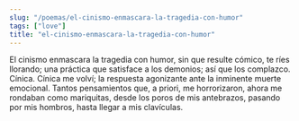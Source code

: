 ```yaml
---
slug: "/poemas/el-cinismo-enmascara-la-tragedia-con-humor"
tags: ["love"]
title: "el-cinismo-enmascara-la-tragedia-con-humor"
---
```

El cinismo enmascara la tragedia con humor, sin que resulte cómico, te ríes llorando; una práctica que satisface a los demonios; así que los complazco. Cínica. Cínica me volví; la respuesta agonizante ante la inminente muerte emocional. Tantos pensamientos que, a priori, me horrorizaron, ahora me rondaban como mariquitas, desde los poros de mis antebrazos, pasando por mis hombros, hasta llegar a mis clavículas.